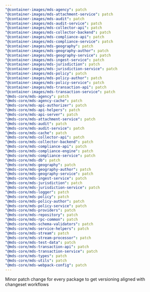 ```yaml
---
"@container-images/mds-agency": patch
"@container-images/mds-attachment-service": patch
"@container-images/mds-audit": patch
"@container-images/mds-audit-service": patch
"@container-images/mds-collector-api": patch
"@container-images/mds-collector-backend": patch
"@container-images/mds-compliance-api": patch
"@container-images/mds-compliance-service": patch
"@container-images/mds-geography": patch
"@container-images/mds-geography-author": patch
"@container-images/mds-geography-service": patch
"@container-images/mds-ingest-service": patch
"@container-images/mds-jurisdiction": patch
"@container-images/mds-jurisdiction-service": patch
"@container-images/mds-policy": patch
"@container-images/mds-policy-author": patch
"@container-images/mds-policy-service": patch
"@container-images/mds-transaction-api": patch
"@container-images/mds-transaction-service": patch
"@mds-core/mds-agency": patch
"@mds-core/mds-agency-cache": patch
"@mds-core/mds-api-authorizer": patch
"@mds-core/mds-api-helpers": patch
"@mds-core/mds-api-server": patch
"@mds-core/mds-attachment-service": patch
"@mds-core/mds-audit": patch
"@mds-core/mds-audit-service": patch
"@mds-core/mds-cache": patch
"@mds-core/mds-collector-api": patch
"@mds-core/mds-collector-backend": patch
"@mds-core/mds-compliance-api": patch
"@mds-core/mds-compliance-engine": patch
"@mds-core/mds-compliance-service": patch
"@mds-core/mds-db": patch
"@mds-core/mds-geography": patch
"@mds-core/mds-geography-author": patch
"@mds-core/mds-geography-service": patch
"@mds-core/mds-ingest-service": patch
"@mds-core/mds-jurisdiction": patch
"@mds-core/mds-jurisdiction-service": patch
"@mds-core/mds-logger": patch
"@mds-core/mds-policy": patch
"@mds-core/mds-policy-author": patch
"@mds-core/mds-policy-service": patch
"@mds-core/mds-providers": patch
"@mds-core/mds-repository": patch
"@mds-core/mds-rpc-common": patch
"@mds-core/mds-schema-validators": patch
"@mds-core/mds-service-helpers": patch
"@mds-core/mds-stream": patch
"@mds-core/mds-stream-processor": patch
"@mds-core/mds-test-data": patch
"@mds-core/mds-transaction-api": patch
"@mds-core/mds-transaction-service": patch
"@mds-core/mds-types": patch
"@mds-core/mds-utils": patch
"@mds-core/mds-webpack-config": patch
---
```


Minor patch change for every package to get versioning aligned with changeset workflows

